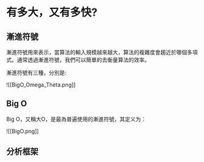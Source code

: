 # 有多大，又有多快?
## 漸進符號
漸進符號用來表示，當算法的輸入規模越來越大，算法的複雜度會趨近於哪個多項式。通常透過漸進符號，我們可以簡單的去衡量算法的效率。

漸進符號有三種，分別是:

![[BigO_Omega_Theta.png]]

## Big O

Big O，又稱大O，是最為普遍使用的漸進符號，其定义为：

![[BigO.png]]

## 分析框架
